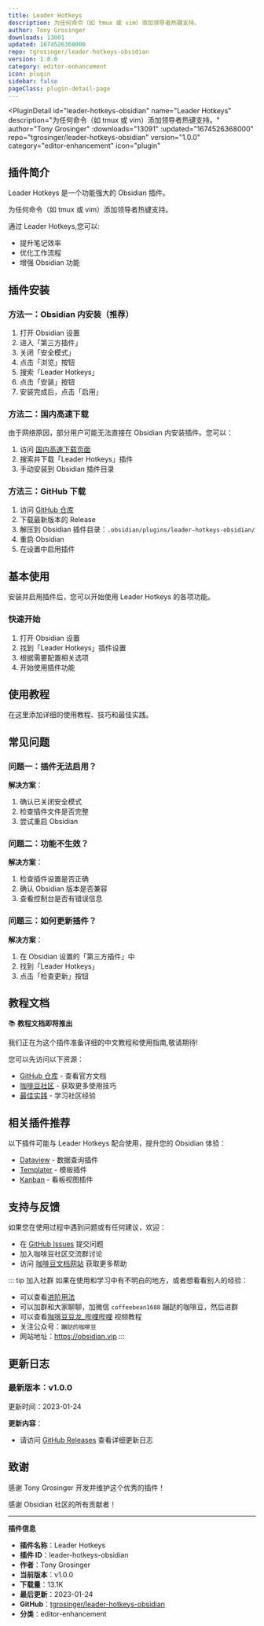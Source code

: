 ```yaml
---
title: Leader Hotkeys
description: 为任何命令（如 tmux 或 vim）添加领导者热键支持。
author: Tony Grosinger
downloads: 13091
updated: 1674526368000
repo: tgrosinger/leader-hotkeys-obsidian
version: 1.0.0
category: editor-enhancement
icon: plugin
sidebar: false
pageClass: plugin-detail-page
---
```


<PluginDetail
  id="leader-hotkeys-obsidian"
  name="Leader Hotkeys"
  description="为任何命令（如 tmux 或 vim）添加领导者热键支持。"
  author="Tony Grosinger"
  :downloads="13091"
  :updated="1674526368000"
  repo="tgrosinger/leader-hotkeys-obsidian"
  version="1.0.0"
  category="editor-enhancement"
  icon="plugin"
>

<!-- AUTO_GENERATED_START -->
## 插件简介

Leader Hotkeys 是一个功能强大的 Obsidian 插件。

为任何命令（如 tmux 或 vim）添加领导者热键支持。

通过 Leader Hotkeys,您可以:

- 提升笔记效率
- 优化工作流程
- 增强 Obsidian 功能

<!-- AUTO_GENERATED_END -->

<!-- AUTO_GENERATED_START -->
## 插件安装

### 方法一：Obsidian 内安装（推荐）

1. 打开 Obsidian 设置
2. 进入「第三方插件」
3. 关闭「安全模式」
4. 点击「浏览」按钮
5. 搜索「Leader Hotkeys」
6. 点击「安装」按钮
7. 安装完成后，点击「启用」

### 方法二：国内高速下载

由于网络原因，部分用户可能无法直接在 Obsidian 内安装插件。您可以：

1. 访问 [国内高速下载页面](/zh/documentation/obsidian-plugins-download.html)
2. 搜索并下载「Leader Hotkeys」插件
3. 手动安装到 Obsidian 插件目录

### 方法三：GitHub 下载

1. 访问 [GitHub 仓库](https://github.com/tgrosinger/leader-hotkeys-obsidian)
2. 下载最新版本的 Release
3. 解压到 Obsidian 插件目录：`.obsidian/plugins/leader-hotkeys-obsidian/`
4. 重启 Obsidian
5. 在设置中启用插件

## 基本使用

安装并启用插件后，您可以开始使用 Leader Hotkeys 的各项功能。

### 快速开始

1. 打开 Obsidian 设置
2. 找到「Leader Hotkeys」插件设置
3. 根据需要配置相关选项
4. 开始使用插件功能

<!-- AUTO_GENERATED_END -->

<!-- CUSTOM_CONTENT_START:tutorial -->
## 使用教程

在这里添加详细的使用教程、技巧和最佳实践。

<!-- CUSTOM_CONTENT_END:tutorial -->

<!-- SHARED_CONTENT_START -->
## 常见问题

### 问题一：插件无法启用？

**解决方案**：
1. 确认已关闭安全模式
2. 检查插件文件是否完整
3. 尝试重启 Obsidian

### 问题二：功能不生效？

**解决方案**：
1. 检查插件设置是否正确
2. 确认 Obsidian 版本是否兼容
3. 查看控制台是否有错误信息

### 问题三：如何更新插件？

**解决方案**：
1. 在 Obsidian 设置的「第三方插件」中
2. 找到「Leader Hotkeys」
3. 点击「检查更新」按钮

## 教程文档

📚 **教程文档即将推出**

我们正在为这个插件准备详细的中文教程和使用指南,敬请期待!

您可以先访问以下资源：
- [GitHub 仓库](https://github.com/tgrosinger/leader-hotkeys-obsidian) - 查看官方文档
- [咖啡豆社区](/zh/bases/) - 获取更多使用技巧
- [最佳实践](/zh/best-practices/) - 学习社区经验

## 相关插件推荐

以下插件可能与 Leader Hotkeys 配合使用，提升您的 Obsidian 体验：

- [Dataview](/zh/plugins/dataview.html) - 数据查询插件
- [Templater](/zh/plugins/templater-obsidian.html) - 模板插件
- [Kanban](/zh/plugins/obsidian-kanban.html) - 看板视图插件

## 支持与反馈

如果您在使用过程中遇到问题或有任何建议，欢迎：

- 在 [GitHub Issues](https://github.com/tgrosinger/leader-hotkeys-obsidian/issues) 提交问题
- 加入咖啡豆社区交流群讨论
- 访问 [咖啡豆文档网站](https://obsidian.vip) 获取更多帮助

::: tip 加入社群
如果在使用和学习中有不明白的地方，或者想看看别人的经验：
- 可以查看[进阶用法](/zh/advanced)
- 可以加群和大家聊聊，加微信 `coffeebean1688` 蹦跶的咖啡豆，然后进群
- 可以查看[咖啡豆豆龙_哔哩哔哩](https://space.bilibili.com/618777356) 视频教程
- 关注公众号：`蹦跶的咖啡豆`
- 网站地址：https://obsidian.vip
:::
<!-- SHARED_CONTENT_END -->

<!-- AUTO_GENERATED_START -->
## 更新日志

### 最新版本：v1.0.0

更新时间：2023-01-24

**更新内容**：
- 请访问 [GitHub Releases](https://github.com/tgrosinger/leader-hotkeys-obsidian/releases) 查看详细更新日志

## 致谢

感谢 Tony Grosinger 开发并维护这个优秀的插件！

感谢 Obsidian 社区的所有贡献者！

---

**插件信息**
- **插件名称**：Leader Hotkeys
- **插件 ID**：leader-hotkeys-obsidian
- **作者**：Tony Grosinger
- **当前版本**：v1.0.0
- **下载量**：13.1K
- **最后更新**：2023-01-24
- **GitHub**：[tgrosinger/leader-hotkeys-obsidian](https://github.com/tgrosinger/leader-hotkeys-obsidian)
- **分类**：editor-enhancement
<!-- AUTO_GENERATED_END -->

</PluginDetail>

